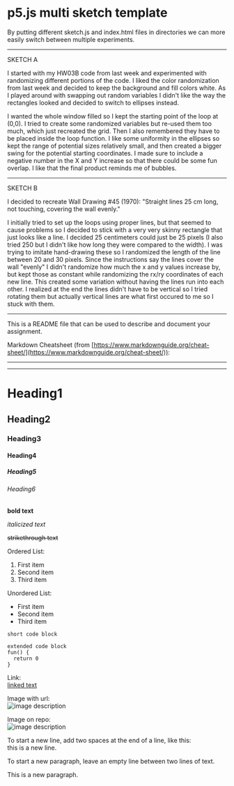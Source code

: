 # p5.js multi sketch template

By putting different sketch.js and index.html files in directories we can more easily switch between multiple experiments.

---
SKETCH A

I started with my HW03B code from last week and experimented with randomizing different portions of the code. I liked the color randomization from last week and decided to keep the background and fill colors white. As I played around with swapping out random variables I didn't like the way the rectangles looked and decided to switch to ellipses instead. 

I wanted the whole window filled so I kept the starting point of the loop at (0,0). I tried to create some randomized variables but re-used them too much, which just recreated the grid. Then I also remembered they have to be placed inside the loop function. I like some uniformity in the ellipses so kept the range of potential sizes relatively small, and then created a bigger swing for the potential starting coordinates. I made sure to include a negative number in the X and Y increase so that there could be some fun overlap. I like that the final product reminds me of bubbles. 

---
SKETCH B

I decided to recreate Wall Drawing #45 (1970): "Straight lines 25 cm long, not touching, covering the wall evenly."

I initially tried to set up the loops using proper lines, but that seemed to cause problems so I decided to stick with a very very skinny rectangle that just looks like a line. I decided 25 centimeters could just be 25 pixels (I also tried 250 but I didn't like how long they were compared to the width). I was trying to imitate hand-drawing these so I randomized the length of the line between 20 and 30 pixels. Since the instructions say the lines cover the wall "evenly" I didn't randomize how much the x and y values increase by, but kept those as constant while randomizing the rx/ry coordinates of each new line. This created some variation without having the lines run into each other. I realized at the end the lines didn't have to be vertical so I tried rotating them but actually vertical lines are what first occured to me so I stuck with them. 


---
This is a README file that can be used to describe and document your assignment.

Markdown Cheatsheet (from [https://www.markdownguide.org/cheat-sheet/](https://www.markdownguide.org/cheat-sheet/)):

---
---

# Heading1
## Heading2
### Heading3
#### Heading4
##### Heading5
###### Heading6

**bold text**

*italicized text*

~~strikethrough text~~

Ordered List:
1. First item
2. Second item
3. Third item

Unordered List:
- First item
- Second item
- Third item

`short code block`

```
extended code block
fun() {
  return 0
}
```

Link:  
[linked text](https://www.example.com)


Image with url:  
![image description](https://dm-gy-6063-2024f-b.github.io/assets/homework/02/clark-espaco-modulado-00.jpg)


Image on repo:  
![image description](./file-name.jpg)


To start a new line, add two spaces at the end of a line, like this:  
this is a new line.


To start a new paragraph, leave an empty line between two lines of text.

This is a new paragraph.
